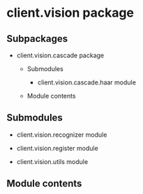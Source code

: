 # client.vision package

## Subpackages


* client.vision.cascade package


    * Submodules


        * client.vision.cascade.haar module


    * Module contents


## Submodules


* client.vision.recognizer module


* client.vision.register module


* client.vision.utils module


## Module contents
